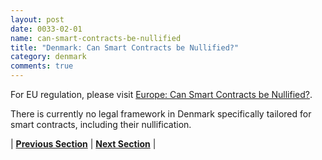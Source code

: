 ```yaml
---
layout: post
date: 0033-02-01
name: can-smart-contracts-be-nullified
title: "Denmark: Can Smart Contracts be Nullified?"
category: denmark
comments: true
---
```


For EU regulation, please visit [Europe: Can Smart Contracts be Nullified?](https://neo-project.github.io/global-blockchain-compliance-hub//europe/europe-nullify-smart-contracts.html).

There is currently no legal framework in Denmark specifically tailored for smart contracts, including their nullification.





| **[Previous Section](https://neo-project.github.io/global-blockchain-compliance-hub//denmark/denmark-dispute-resolution.html)** | **[Next Section]( https://neo-project.github.io/global-blockchain-compliance-hub//denmark/denmark-suggested-readings.html)** |
